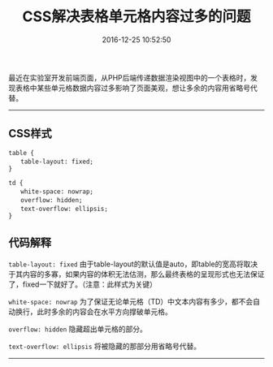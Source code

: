 ﻿---
title: CSS解决表格单元格内容过多的问题
date: 2016-12-25 10:52:50
updated: 2017-06-08 17:12:22
categories:
- 编程笔记
tags:
- Frontend
- css
---

最近在实验室开发前端页面，从PHP后端传递数据渲染视图中的一个表格时，发现表格中某些单元格数据内容过多影响了页面美观，想让多余的内容用省略号代替。
***

## CSS样式

```
table {
　　table-layout: fixed;
}

td {
　　white-space: nowrap;
　　overflow: hidden;
　　text-overflow: ellipsis;
}
```

## 代码解释

```table-layout: fixed```  由于table-layout的默认值是auto，即table的宽高将取决于其内容的多寡，如果内容的体积无法估测，那么最终表格的呈现形式也无法保证了，fixed一下就好了。（注意：此样式为关键）

```white-space: nowrap```  为了保证无论单元格（TD）中文本内容有多少，都不会自动换行，此时多余的内容会在水平方向撑破单元格。

```overflow: hidden```  隐藏超出单元格的部分。

```text-overflow: ellipsis``` 将被隐藏的那部分用省略号代替。
***
